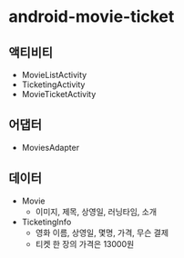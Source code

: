 # android-movie-ticket

## 액티비티
- MovieListActivity
- TicketingActivity
- MovieTicketActivity

## 어댑터
- MoviesAdapter

## 데이터
- Movie 
  - 이미지, 제목, 상영일, 러닝타임, 소개
- TicketingInfo
  - 영화 이름, 상영일, 몇명, 가격, 무슨 결제
  - 티켓 한 장의 가격은 13000원